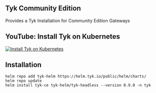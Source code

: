 ## Tyk Community Edition
Provides a Tyk Installation for Community Edition Gateways

## YouTube: Install Tyk on Kubernetes

[![Install Tyk on Kubernetes](https://img.youtube.com/vi/mkyl38sBAF0/0.jpg)](https://www.youtube.com/watch?v=mkyl38sBAF0)

## Installation
	helm repo add tyk-helm https://helm.tyk.io/public/helm/charts/
	helm repo update
	helm install tyk-ce tyk-helm/tyk-headless --version 0.9.0 -n tyk
